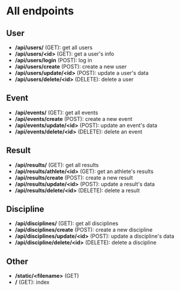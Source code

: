 # All endpoints

## User

- **/api/users/** (GET): get all users
- **/api/users/\<id>** (GET): get a user's info
- **/api/users/login** (POST): log in
- **/api/users/create** (POST): create a new user
- **/api/users/update/\<id>** (POST): update a user's data
- **/api/users/delete/\<id>** (DELETE): delete a user

## Event

- **/api/events/** (GET): get all events
- **/api/events/create** (POST): create a new event
- **/api/events/update/\<id>** (POST): update an event's data
- **/api/events/delete/\<id>** (DELETE): delete an event

## Result

- **/api/results/** (GET): get all results
- **/api/results/athlete/\<id>** (GET): get an athlete's results
- **/api/results/create** (POST): create a new result
- **/api/results/update/\<id>** (POST): update a result's data
- **/api/results/delete/\<id>** (DELETE): delete a result

## Discipline

- **/api/disciplines/** (GET): get all disciplines
- **/api/disciplines/create** (POST): create a new discipline
- **/api/disciplines/update/\<id>** (POST): update a discipline's data
- **/api/discipline/delete/\<id>** (DELETE): delete a discipline

## Other

- **/static/\<filename>** (GET)
- **/** (GET): index